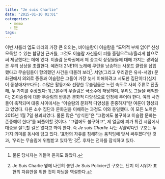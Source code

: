 ```yaml
---
title: "Je suis Charlie"
date: "2015-01-10 01:01"
categories:
  - memo
  - 短
tags:
---
```


이번 샤를리 엡도 테러의 가장 큰 의의는, 비이슬람이 이슬람을 “도덕적 부채 없이” 신성모독할 수 있는 합당한 근거를, 그것도 이슬람 자신들이 피를 흘림으로써/흘리게 함으로써 제공했다는 데에 있다. 이슬람 문화권에서 제 종교적 상징물들에 대해 가지는 경외심은 우리 상상을 초월한다. 예컨대 2NE1의 노래에 쿠란을 낭송하는 사운드 클립을 삽입했다고 무슬림들이 항의했던 사건을 떠올려 보라[^1]. 서양(그리고 우리같은 유사-서양) 문화권에서 의외로 중동과 이슬람은 그들이 가장 늦게 이해하려고 시도한 집단이다(심지어 동성애자보다도). 수많은 활동가와 선량한 무슬림들은 느린 속도로 사회 주류로 진출해, 두 가지를 주장했다: 1)근본주의 무슬림은 극소수에 해당하며, 우리도 그들을 배척한다; 2)이슬람에 대한 무슬림의 반응은 문화적 다양성으로 인정해 주어야 한다. 여러 사건들이 축적되며 대중 사이에서는 “이슬람의 문화적 다양성을 존중하자”란 여론이 형성되고 있었다. 다른 소수 집단과 문화권을 이해하는 과정도 이와 동일했다. 이 모든 노력은 2015년 1월 7일 붕괴되었다. 물론 많은 “상식인”은 “그럼에도 불구하고 이슬람 문화는 존중해야 한다”를 되풀이할 것이다. “그럼에도 불구하고”, 제 얼굴에 피가 튀긴 시점에서 대중을 설득할 길은 없다고 봐야 한다. 즉 *Je suis Charlie 나는 샤를리다*란 구호는 두 가지 의미를 동시에 담고 있다. ‘표현의 자유를 침해하는 움직임에 맞서 싸우겠다’란 것과, ‘우리는 무슬림에 위협받고 있다’란 것[^2]. 후자는 전자를 잠식하고 있다.

[^1]: 물론 당사자는 거들떠 듣지도 않았다.
[^2]: Je Suis Charlie 옆에 나란히 놓인 Je Suis Policier란 구호는, 단지 이 시위가 표현의 자유만을 위한 것이 아님을 역설한다.
